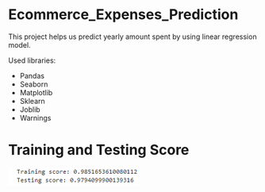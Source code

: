 # Ecommerce_Expenses_Prediction
This project helps us predict yearly amount spent by using linear regression model.

Used libraries:
- Pandas
- Seaborn
- Matplotlib
- Sklearn
- Joblib
- Warnings

# Training and Testing Score
<img src="Images/Scores.png" alt="Training and Testing Score">


